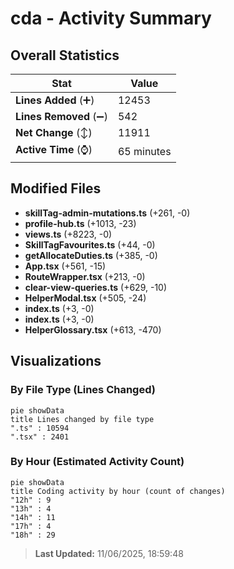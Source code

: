 # cda - Activity Summary 

## Overall Statistics

| Stat                   | Value                                                             |
| ---------------------- | ----------------------------------------------------------------- |
| **Lines Added** (➕)   | 12453                                          |
| **Lines Removed** (➖) | 542                                        |
| **Net Change** (↕)    | 11911                |
| **Active Time** (⌚)   | 65 minutes |


## Modified Files
- **skillTag-admin-mutations.ts** (+261, -0)
- **profile-hub.ts** (+1013, -23)
- **views.ts** (+8223, -0)
- **SkillTagFavourites.ts** (+44, -0)
- **getAllocateDuties.ts** (+385, -0)
- **App.tsx** (+561, -15)
- **RouteWrapper.tsx** (+213, -0)
- **clear-view-queries.ts** (+629, -10)
- **HelperModal.tsx** (+505, -24)
- **index.ts** (+3, -0)
- **index.ts** (+3, -0)
- **HelperGlossary.tsx** (+613, -470)

## Visualizations

### By File Type (Lines Changed)

```mermaid
pie showData
title Lines changed by file type
".ts" : 10594
".tsx" : 2401
```

### By Hour (Estimated Activity Count)

```mermaid
pie showData
title Coding activity by hour (count of changes)
"12h" : 9
"13h" : 4
"14h" : 11
"17h" : 4
"18h" : 29
```


> **Last Updated:** 11/06/2025, 18:59:48